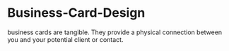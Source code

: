 # Business-Card-Design
business cards are tangible. They provide a physical connection between you and your potential client or contact. 
